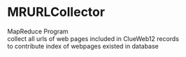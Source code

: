 # MRURLCollector
MapReduce Program  
collect all urls of web pages included in ClueWeb12 records  
to contribute index of webpages existed in database

